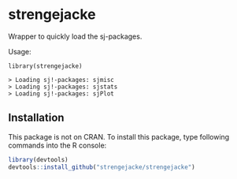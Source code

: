 # strengejacke
Wrapper to quickly load the sj-packages.

Usage:
```
library(strengejacke)

> Loading sj!-packages: sjmisc
> Loading sj!-packages: sjstats
> Loading sj!-packages: sjPlot
```

## Installation

This package is not on CRAN. To install this package, type following commands into the R console:

```r
library(devtools)
devtools::install_github("strengejacke/strengejacke")
```
